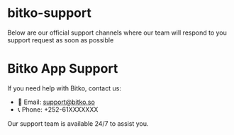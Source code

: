 # bitko-support
Below are our official support channels where our team will respond to you support request as soon as possible 



# Bitko App Support

If you need help with Bitko, contact us:

- 📧 Email: support@bitko.so  
- 📞 Phone: +252-61XXXXXXX

Our support team is available 24/7 to assist you.

